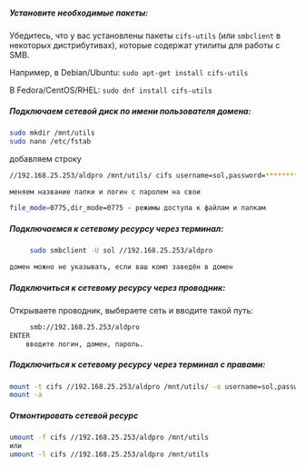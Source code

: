 ##### Установите необходимые пакеты:

Убедитесь, что у вас установлены пакеты `cifs-utils` (или `smbclient` в некоторых дистрибутивах), которые содержат утилиты для работы с SMB.

Например, в Debian/Ubuntu: `sudo apt-get install cifs-utils`

В Fedora/CentOS/RHEL: `sudo dnf install cifs-utils`

##### Подключаем сетевой диск по имени пользователя домена:
```bash
sudo mkdir /mnt/utils
sudo nano /etc/fstab
```
добавляем строку
```bash
//192.168.25.253/aldpro /mnt/utils/ cifs username=sol,password=*********,rw,nounix,iocharset=utf8,file_mode=0775,dir_mode=0775

меняем название папки и логин с паролем на свои

file_mode=0775,dir_mode=0775 - режимы доступа к файлам и папкам

```
##### Подключаемся к сетевому ресурсу через терминал:
```bash
     sudo smbclient -U sol //192.168.25.253/aldpro

домен можно не указывать, если ваш комп заведён в домен

```
##### Подключиться к сетевому ресурсу через проводник:
Открываете проводник, выбераете сеть и вводите такой путь:
```bash
     smb://192.168.25.253/aldpro 
ENTER
	вводите логин, домен, пароль.
```
##### Подключиться к сетевому ресурсу через терминал с правами:
```bash
mount -t cifs //192.168.25.253/aldpro /mnt/utils/ -o username=sol,password=g*********,rw,nounix,iocharset=utf8,file_mode=0775,dir_mode=0775
mount -a
```
##### Отмонтировать сетевой ресурс
```bash
umount -f cifs //192.168.25.253/aldpro /mnt/utils
или
umount -l cifs //192.168.25.253/aldpro /mnt/utils
```
